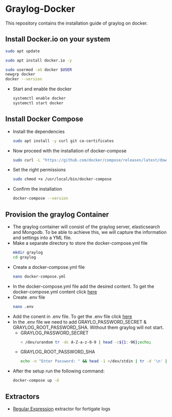 # Graylog-Docker
This repository contains the installation guide of graylog on docker.

## Install Docker.io on your system
```bash
sudo apt update
```
```bash
sudo apt install docker.io -y
```
```bash
sudo usermod -aG docker $USER
newgrp docker
docker --version
```
- Start and enable the docker
  ```bash
  systemctl enable docker
  systemctl start docker
  ```   
## Install Docker Compose 
- Install the dependencies
  ```bash
  sudo apt install -y curl git ca-certificates
  ```
- Now proceed with the installation of docker-compose
  ```bash
  sudo curl -L "https://github.com/docker/compose/releases/latest/download/docker-compose-$(uname -s)-$(uname -m)" -o /usr/local/bin/docker-compose
  ```
- Set the right permissions
  ```bash
  sudo chmod +x /usr/local/bin/docker-compose
  ```
- Confirm the installation
  ```bash
  docker-compose --version
  ```

## Provision the graylog Container
- The graylog container will consist of the graylog server, elasticsearch and Mongodb. To be able to achieve this, we will capture the information and settings into a YML file.
- Make a separate directory to store the docker-compose.yml file
  ```bash
  mkdir graylog
  cd graylog
  ```
- Create a docker-compose.yml file
  ```bash
  nano docker-compose.yml
  ```
- In the docker-compose.yml file add the desired content. To get the docker-compose.yml content click [here](https://github.com/effaaykhan/Graylog-Docker/blob/main/docker-compose.yml)
- Create .env file
  ```bash
  nano .env
  ```
- Add the conent in .env file. To get the .env file click [here](https://github.com/effaaykhan/Graylog-Docker/blob/main/.env)
- In the .env file we need to add GRAYLO_PASSWORD_SECRET & GRAYLOG_ROOT_PASSWORD_SHA. Without them graylog will not start.
  - GRAYLOG_PASSWORD_SECRET
    ```bash
    < /dev/urandom tr -dc A-Z-a-z-0-9 | head -c${1:-96};echo;
    ```
  - GRAYLOG_ROOT_PASSWORD_SHA
    ```bash
    echo -n "Enter Password: " && head -1 </dev/stdin | tr -d '\n' | sha256sum | cut -d" " -f1
    ```
- After the setup run the following command:
  ```bash
  docker-compose up -d
  ```

## Extractors
- [Regular Expression](https://github.com/effaaykhan/Graylog-Docker/blob/main/Extractors/Regex%20Extractor) extractor for fortigate logs
